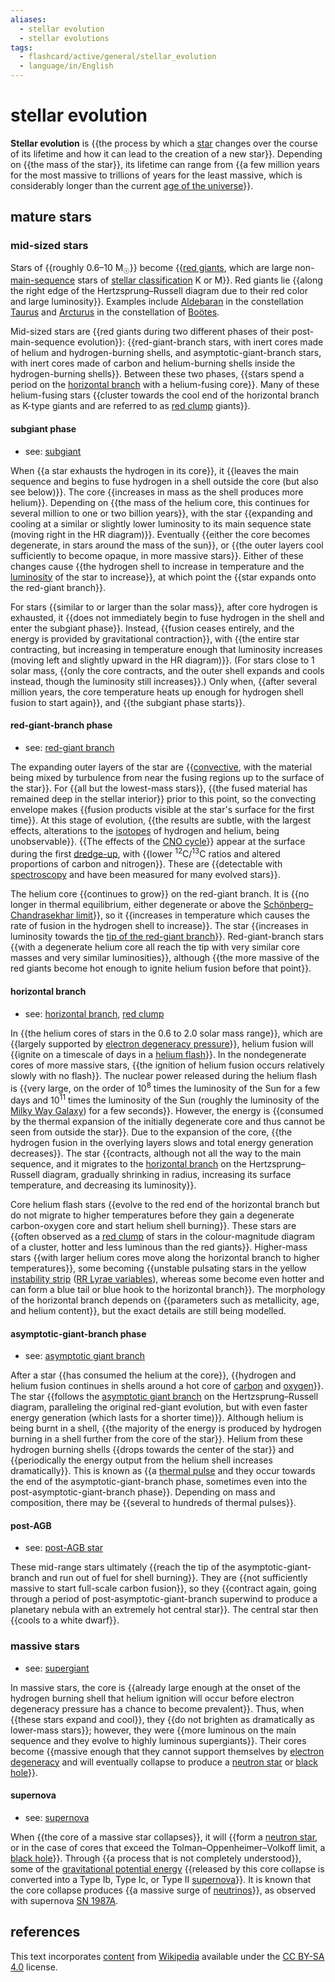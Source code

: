 ```yaml
---
aliases:
  - stellar evolution
  - stellar evolutions
tags:
  - flashcard/active/general/stellar_evolution
  - language/in/English
---
```


# stellar evolution

__Stellar evolution__ is {{the process by which a [star](star.md) changes over the course of its lifetime and how it can lead to the creation of a new star}}. Depending on {{the mass of the star}}, its lifetime can range from {{a few million years for the most massive to trillions of years for the least massive, which is considerably longer than the current [age of the universe](age%20of%20the%20universe.md)}}. <!--SR:!2024-09-23,39,288!2024-09-02,23,288!2024-10-02,48,308-->

## mature stars

### mid-sized stars

Stars of {{roughly 0.6–10 M<sub>☉</sub>}} become {{[red giants](red%20giant.md), which are large non-[main-sequence](main%20sequence.md) stars of [stellar classification](stellar%20classification.md) K or M}}. Red giants lie {{along the right edge of the Hertzsprung–Russell diagram due to their red color and large luminosity}}. Examples include [Aldebaran](aldebaran.md) in the constellation [Taurus](taurus%20(constellation).md) and [Arcturus](arcturus.md) in the constellation of [Boötes](boötes.md). <!--SR:!2024-09-25,36,248!2024-09-05,22,250!2024-09-27,41,290-->

Mid-sized stars are {{red giants during two different phases of their post-main-sequence evolution}}: {{red-giant-branch stars, with inert cores made of helium and hydrogen-burning shells, and asymptotic-giant-branch stars, with inert cores made of carbon and helium-burning shells inside the hydrogen-burning shells}}. Between these two phases, {{stars spend a period on the [horizontal branch](horizontal%20branch.md) with a helium-fusing core}}. Many of these helium-fusing stars {{cluster towards the cool end of the horizontal branch as K-type giants and are referred to as [red clump](red%20clump.md) giants}}. <!--SR:!2024-10-10,55,308!2024-09-01,20,268!2024-09-13,30,288!2024-08-27,17,248-->

#### subgiant phase

- see: [subgiant](subgiant.md)

When {{a star exhausts the hydrogen in its core}}, it {{leaves the main sequence and begins to fuse hydrogen in a shell outside the core (but also see below)}}. The core {{increases in mass as the shell produces more helium}}. Depending on {{the mass of the helium core, this continues for several million to one or two billion years}}, with the star {{expanding and cooling at a similar or slightly lower luminosity to its main sequence state (moving right in the HR diagram)}}. Eventually {{either the core becomes degenerate, in stars around the mass of the sun}}, or {{the outer layers cool sufficiently to become opaque, in more massive stars}}. Either of these changes cause {{the hydrogen shell to increase in temperature and the [luminosity](luminosity.md) of the star to increase}}, at which point the {{star expands onto the red-giant branch}}. <!--SR:!2024-09-02,23,288!2024-09-20,36,288!2024-09-16,35,288!2024-09-01,24,268!2024-09-26,35,250!2024-09-09,26,270!2024-09-23,40,290!2024-09-08,27,270!2024-09-10,31,288-->

For stars {{similar to or larger than the solar mass}}, after core hydrogen is exhausted, it {{does not immediately begin to fuse hydrogen in the shell and enter the subgiant phase}}. Instead, {{fusion ceases entirely, and the energy is provided by gravitational contraction}}, with {{the entire star contracting, but increasing in temperature enough that luminosity increases (moving left and slightly upward in the HR diagram)}}. (For stars close to 1 solar mass, {{only the core contracts, and the outer shell expands and cools instead, though the luminosity still increases}}.) Only when, {{after several million years, the core temperature heats up enough for hydrogen shell fusion to start again}}, and {{the subgiant phase starts}}. <!--SR:!2024-10-03,49,308!2024-10-01,48,308!2024-09-03,24,270!2024-08-31,19,268!2024-09-08,24,248!2024-09-08,27,270!2024-09-28,44,290-->

#### red-giant-branch phase

- see: [red-giant branch](red-giant%20branch.md)

The expanding outer layers of the star are {{[convective](convection.md), with the material being mixed by turbulence from near the fusing regions up to the surface of the star}}. For {{all but the lowest-mass stars}}, {{the fused material has remained deep in the stellar interior}} prior to this point, so the convecting envelope makes {{fusion products visible at the star's surface for the first time}}. At this stage of evolution, {{the results are subtle, with the largest effects, alterations to the [isotopes](isotope.md) of hydrogen and helium, being unobservable}}. {{The effects of the [CNO cycle](CNO%20cycle.md)}} appear at the surface during the first [dredge-up](dredge-up.md), with {{lower <sup>12</sup>C/<sup>13</sup>C ratios and altered proportions of carbon and nitrogen}}. These are {{detectable with [spectroscopy](spectroscopy.md) and have been measured for many evolved stars}}. <!--SR:!2024-09-17,34,270!2024-09-19,38,308!2024-08-26,18,268!2024-09-06,25,270!2024-09-14,31,270!2024-09-22,39,290!2024-08-27,17,250!2024-09-16,31,270-->

The helium core {{continues to grow}} on the red-giant branch. It is {{no longer in thermal equilibrium, either degenerate or above the [Schönberg–Chandrasekhar limit](Schönberg–Chandrasekhar%20limit.md)}}, so it {{increases in temperature which causes the rate of fusion in the hydrogen shell to increase}}. The star {{increases in luminosity towards the [tip of the red-giant branch](tip%20of%20the%20red-giant%20branch.md)}}. Red-giant-branch stars {{with a degenerate helium core all reach the tip with very similar core masses and very similar luminosities}}, although {{the more massive of the red giants become hot enough to ignite helium fusion before that point}}. <!--SR:!2024-09-22,39,308!2024-09-19,34,270!2024-09-10,29,288!2024-09-13,32,288!2024-10-14,52,270!2024-08-29,19,268-->

#### horizontal branch

- see: [horizontal branch](horizontal%20branch.md), [red clump](red%20clump.md)

In {{the helium cores of stars in the 0.6 to 2.0 solar mass range}}, which are {{largely supported by [electron degeneracy pressure](electron%20degeneracy%20pressure.md)}}, helium fusion will {{ignite on a timescale of days in a [helium flash](helium%20flash.md)}}. In the nondegenerate cores of more massive stars, {{the ignition of helium fusion occurs relatively slowly with no flash}}. The nuclear power released during the helium flash is {{very large, on the order of 10<sup>8</sup> times the luminosity of the Sun for a few days and 10<sup>11</sup> times the luminosity of the Sun (roughly the luminosity of the [Milky Way Galaxy](Milky%20Way.md)) for a few seconds}}. However, the energy is {{consumed by the thermal expansion of the initially degenerate core and thus cannot be seen from outside the star}}. Due to the expansion of the core, {{the hydrogen fusion in the overlying layers slows and total energy generation decreases}}. The star {{contracts, although not all the way to the main sequence, and it migrates to the [horizontal branch](horizontal%20branch.md) on the Hertzsprung–Russell diagram, gradually shrinking in radius, increasing its surface temperature, and decreasing its luminosity}}. <!--SR:!2024-09-02,17,230!2024-09-24,36,268!2024-09-02,25,288!2024-10-26,68,310!2024-08-25,15,248!2024-09-02,21,268!2024-09-05,20,228!2024-09-02,17,230-->

Core helium flash stars {{evolve to the red end of the horizontal branch but do not migrate to higher temperatures before they gain a degenerate carbon-oxygen core and start helium shell burning}}. These stars are {{often observed as a [red clump](red%20clump.md) of stars in the colour-magnitude diagram of a cluster, hotter and less luminous than the red giants}}. Higher-mass stars {{with larger helium cores move along the horizontal branch to higher temperatures}}, some becoming {{unstable pulsating stars in the yellow [instability strip](instability%20strip.md) ([RR Lyrae variables](RR%20Lyrae%20variable.md)), whereas some become even hotter and can form a blue tail or blue hook to the horizontal branch}}. The morphology of the horizontal branch depends on {{parameters such as metallicity, age, and helium content}}, but the exact details are still being modelled. <!--SR:!2024-09-18,27,230!2024-09-24,33,248!2024-09-15,30,248!2024-08-25,5,228!2024-09-18,34,288-->

#### asymptotic-giant-branch phase

- see: [asymptotic giant branch](asymptotic%20giant%20phase.md)

After a star {{has consumed the helium at the core}}, {{hydrogen and helium fusion continues in shells around a hot core of [carbon](carbon.md) and [oxygen](oxygen.md)}}. The star {{follows the [asymptotic giant branch](asymptotic%20giant%20branch.md) on the Hertzsprung–Russell diagram, paralleling the original red-giant evolution, but with even faster energy generation (which lasts for a shorter time)}}. Although helium is being burnt in a shell, {{the majority of the energy is produced by hydrogen burning in a shell further from the core of the star}}. Helium from these hydrogen burning shells {{drops towards the center of the star}} and {{periodically the energy output from the helium shell increases dramatically}}. This is known as {{a [thermal pulse](asymptotic%20giant%20branch.md#AGB%20stage) and they occur towards the end of the asymptotic-giant-branch phase, sometimes even into the post-asymptotic-giant-branch phase}}. Depending on mass and composition, there may be {{several to hundreds of thermal pulses}}. <!--SR:!2024-09-09,28,288!2024-09-02,21,268!2024-10-08,47,268!2024-09-04,23,270!2024-09-22,37,288!2024-09-19,36,288!2024-09-03,24,268!2024-09-16,31,268-->

#### post-AGB

- see: [post-AGB star](post-AGB%20star.md)

These mid-range stars ultimately {{reach the tip of the asymptotic-giant-branch and run out of fuel for shell burning}}. They are {{not sufficiently massive to start full-scale carbon fusion}}, so they {{contract again, going through a period of post-asymptotic-giant-branch superwind to produce a planetary nebula with an extremely hot central star}}. The central star then {{cools to a white dwarf}}. <!--SR:!2024-08-30,18,268!2024-10-04,48,290!2024-08-29,17,250!2024-09-29,46,308-->

### massive stars

- see: [supergiant](supergiant.md)

In massive stars, the core is {{already large enough at the onset of the hydrogen burning shell that helium ignition will occur before electron degeneracy pressure has a chance to become prevalent}}. Thus, when {{these stars expand and cool}}, they {{do not brighten as dramatically as lower-mass stars}}; however, they were {{more luminous on the main sequence and they evolve to highly luminous supergiants}}. Their cores become {{massive enough that they cannot support themselves by [electron degeneracy](electron%20degeneracy%20pressure.md) and will eventually collapse to produce a [neutron star](neutron%20star.md) or [black hole](black%20hole.md)}}. <!--SR:!2024-09-24,41,308!2024-09-28,45,308!2024-09-29,43,268!2024-09-03,22,268!2024-08-26,14,230-->

#### supernova

- see: [supernova](supernova.md)

When {{the core of a massive star collapses}}, it will {{form a [neutron star](neutron%20star.md), or in the case of cores that exceed the Tolman–Oppenheimer–Volkoff limit, a [black hole](black%20hole.md)}}. Through {{a process that is not completely understood}}, some of the [gravitational potential energy](gravitational%20energy.md) {{released by this core collapse is converted into a Type Ib, Type Ic, or Type II [supernova](supernova.md)}}. It is known that the core collapse produces {{a massive surge of [neutrinos](neutrino.md)}}, as observed with supernova [SN 1987A](SN%201987A.md). <!--SR:!2024-09-14,31,288!2024-10-17,60,310!2024-10-06,51,308!2024-09-05,26,268!2024-10-08,49,290-->

## references

This text incorporates [content](https://en.wikipedia.org/wiki/stellar_evolution) from [Wikipedia](Wikipedia.md) available under the [CC BY-SA 4.0](https://creativecommons.org/licenses/by-sa/4.0/) license.
